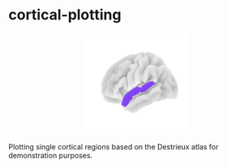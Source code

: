 # cortical-plotting

<center>
    <img src="brain.png" alt="brain" width="200" height="200" class="brain"/>
</center>

Plotting single cortical regions based on the Destrieux atlas for demonstration purposes.
